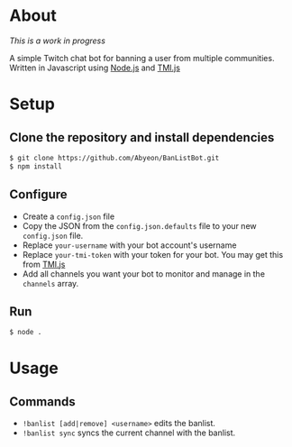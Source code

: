 # About

*This is a work in progress*

A simple Twitch chat bot for banning a user from multiple communities. Written in Javascript using <a href="https://nodejs.org/en/" target ="_blank">Node.js</a> and <a href="https://github.com/tmijs/tmi.js" target="_blank">TMI.js</a>

# Setup
## Clone the repository and install dependencies

```bash
$ git clone https://github.com/Abyeon/BanListBot.git
$ npm install
```

## Configure

* Create a `config.json` file
* Copy the JSON from the `config.json.defaults` file to your new `config.json` file.
* Replace `your-username` with your bot account's username
* Replace `your-tmi-token` with your token for your bot. You may get this from <a href="https://twitchapps.com/tmi/" target="_blank">TMI.js</a>
* Add all channels you want your bot to monitor and manage in the `channels` array.

## Run

```bash
$ node .
```

# Usage

## Commands
* `!banlist [add|remove] <username>` edits the banlist.
* `!banlist sync` syncs the current channel with the banlist.